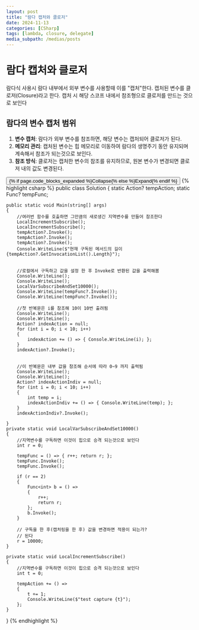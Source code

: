 ```yaml
---
layout: post
title: "람다 캡처와 클로저"
date: 2024-11-13
categories: [CSharp]
tags: [lambda, closure, delegate]
media_subpath: /medias/posts
---
```


# 람다 캡처와 클로저

람다식 사용시 람다 내부에서 외부 변수를 사용할때 이를 "캡처"한다. 캡처된 변수를 클로저(Closure)라고 한다.
캡처 시 해당 스코프 내에서 참조형으로 클로저를 만드는 것으로 보인다

## 람다의 변수 캡처 범위

1. **변수 캡처**: 람다가 외부 변수를 참조하면, 해당 변수는 캡처되어 클로저가 된다.
2. **메모리 관리**: 캡처된 변수는 힙 메모리로 이동하여 람다의 생명주기 동안 유지되며 계속해서 참조가 되는것으로 보인다.
3. **참조 방식**: 클로저는 캡처한 변수의 참조를 유지하므로, 원본 변수가 변경되면 클로저 내의 값도 변경된다.

<div class="code-block-container {% if page.code_blocks_expanded %}expanded{% endif %}">
    <button class="code-toggle">{% if page.code_blocks_expanded %}Collapse{% else %}Expand{% endif %}</button>
    {% highlight csharp %}
public class Solution
{
    static Action? tempAction;
    static Func<int>? tempFunc;

    public static void Main(string[] args)
    {
        //여러번 함수를 호출하면 그만큼의 새로생긴 지역변수를 만들어 참조한다
        LocalIncrementSubscribe();
        LocalIncrementSubscribe();
        tempAction?.Invoke();
        tempAction?.Invoke();
        tempAction?.Invoke();
        Console.WriteLine($"현재 구독된 메서드의 길이 {tempAction?.GetInvocationList().Length}");


        //로컬에서 구독하고 값을 설정 한 후 Invoke로 반환된 값을 출력해봄
        Console.WriteLine();
        Console.WriteLine();
        LocalVarSubscribeAndSet10000();
        Console.WriteLine(tempFunc?.Invoke());
        Console.WriteLine(tempFunc?.Invoke());

        //첫 반복문은 i를 참조해 10이 10번 출려됨
        Console.WriteLine();
        Console.WriteLine();
        Action? indexAction = null;
        for (int i = 0; i < 10; i++)
        {
            indexAction += () => { Console.WriteLine(i); };
        }
        indexAction?.Invoke();


        //이 반복문은 내부 값을 참조해 순서에 따라 0~9 까지 출력됨
        Console.WriteLine();
        Console.WriteLine();
        Action? indexActionIndiv = null;
        for (int i = 0; i < 10; i++)
        {
            int temp = i;
            indexActionIndiv += () => { Console.WriteLine(temp); };
        }
        indexActionIndiv?.Invoke();

    }
    private static void LocalVarSubscribeAndSet10000()
    {
        //지역변수를 구독하면 이것이 힙으로 승격 되는것으로 보인다
        int r = 0;

        tempFunc = () => { r++; return r; };
        tempFunc.Invoke();
        tempFunc.Invoke();

        if (r == 2)
        {
            Func<int> b = () =>
            {
                r++;
                return r;
            };
            b.Invoke();
        }

        // 구독을 한 후(캡처링을 한 후) 값을 변경하면 적용이 되는가?
        // 된다
        r = 10000;
    }

    private static void LocalIncrementSubscribe()
    {
        //지역변수를 구독하면 이것이 힙으로 승격 되는것으로 보인다
        int t = 0;

        tempAction += () =>
        {
            t += 1;
            Console.WriteLine($"test capture {t}");
        };
    }
}
    {% endhighlight %}
</div>
